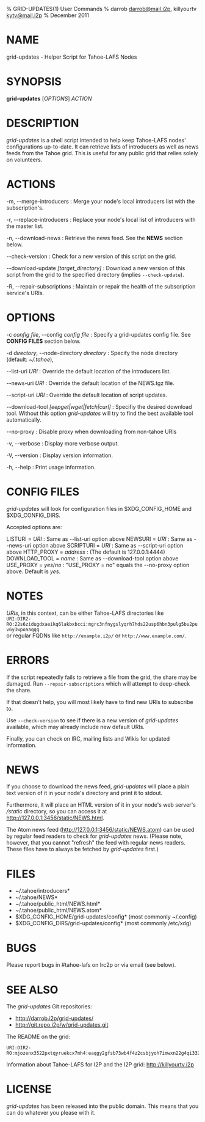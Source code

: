 % GRID-UPDATES(1) User Commands
% darrob <darrob@mail.i2p>, killyourtv <kytv@mail.i2p>
% December 2011

NAME
====

grid-updates - Helper Script for Tahoe-LAFS Nodes

SYNOPSIS
========

**grid-updates** [*OPTIONS*] *ACTION*

DESCRIPTION
===========

*grid-updates* is a shell script intended to help keep Tahoe-LAFS nodes'
configurations up-to-date.  It can retrieve lists of introducers as well as
news feeds from the Tahoe grid.  This is useful for any public grid that
relies solely on volunteers.

ACTIONS
=======

-m, \--merge-introducers
:   Merge your node's local introducers list with the subscription's.

-r, \--replace-introducers
:   Replace your node's local list of introducers with the master list.

-n, \--download-news
:   Retrieve the news feed.  See the **NEWS** section below.

\--check-version
:   Check for a new version of this script on the grid.

\--download-update *[target_directory]*
:   Download a new version of this script from the grid to the specified
    directory (implies `--check-update`).

-R, \--repair-subscriptions
:   Maintain or repair the health of the subscription service's URIs.

OPTIONS
=======

-c *config file*, \--config *config file*
:   Specify a grid-updates config file. See **CONFIG FILES** section below.

-d *directory*, \--node-directory *directory*
:   Specify the node directory (default: *~/.tahoe*),

\--list-uri *URI*
:   Override the default location of the introducers list.

\--news-uri *URI*
:   Override the default location of the NEWS.tgz file.

\--script-uri *URI*
:   Override the default location of script updates.

\--download-tool *[eepget|wget|fetch|curl]*
:   Specifiy the desired download tool. Without this option *grid-updates* will
    try to find the best available tool automatically.

\--no-proxy
:   Disable proxy when downloading from non-tahoe URIs

-v, \--verbose
:   Display more verbose output.

-V, \--version
:   Display version information.

-h, \--help
:   Print usage information.

CONFIG FILES
============

*grid-updates* will look for configuration files in $XDG_CONFIG_HOME and
$XDG_CONFIG_DIRS.

Accepted options are:

LISTURI = *URI*
:    Same as \--list-uri option above
NEWSURI = *URI*
:    Same as \--news-uri option above
SCRIPTURI = *URI*
:    Same as \--script-uri option above
HTTP_PROXY = *address*
:    (The default is 127.0.0.1:4444)
DOWNLOAD_TOOL = *name*
:    Same as \--download-tool option above
USE_PROXY = *yes*/*no*
:    "USE_PROXY = no" equals the \--no-proxy option above. Default is *yes*.

NOTES
=====

*URIs*, in this context, can be either Tahoe-LAFS directories like  
`URI:DIR2-RO:22s6zidugdxaeikq6lakbxbcci:mgrc3nfnygslyqrh7hds22usp6hbn3pulg5bu2puv6y3wpoaaqqq`  
or regular FQDNs like `http://example.i2p/` or `http://www.example.com/`.

ERRORS
======

If the script repeatedly fails to retrieve a file from the grid, the share may
be damaged.  Run `--repair-subscriptions` which will attempt to deep-check the
share.

If that doesn't help, you will most likely have to find new URIs to subscribe
to.

Use `--check-version` to see if there is a new version of *grid-updates*
available, which may already include new default URIs.

Finally, you can check on IRC, mailing lists and Wikis for updated
information.

NEWS
====

If you choose to download the news feed, *grid-updates* will place a plain text
version of it in your node's directory and print it to stdout.

Furthermore, it will place an HTML version of it in your node's web server's
*/static* directory, so you can access it at
http://127.0.0.1:3456/static/NEWS.html.

The Atom news feed (http://127.0.0.1:3456/static/NEWS.atom) can be used by
regular feed readers to check for *grid-updates* news.  (Please note, however,
that you cannot "refresh" the feed with regular news readers.  These files have
to always be fetched by *grid-updates* first.)

FILES
=====

* ~/.tahoe/introducers*  
* ~/.tahoe/NEWS*  
* ~/.tahoe/public_html/NEWS.html*  
* ~/.tahoe/public_html/NEWS.atom*  
* \$XDG_CONFIG_HOME/grid-updates/config* (most commonly ~/.config)  
* \$XDG_CONFIG_DIRS/grid-updates/config* (most commonly /etc/xdg)  

BUGS
====

Please report bugs in #tahoe-lafs on Irc2p or via email (see below).

SEE ALSO
========

The *grid-updates* Git repositories:

* http://darrob.i2p/grid-updates/  
* http://git.repo.i2p/w/grid-updates.git  

The README on the grid:

    URI:DIR2-RO:mjozenx3522pxtqyruekcx7mh4:eaqgy2gfsb73wb4f4z2csbjyoh7imwxn22g4qi332dgcvfyzg73a/README.html

Information about Tahoe-LAFS for I2P and the I2P grid: http://killyourtv.i2p

LICENSE
=======

*grid-updates* has been released into the public domain. This means that you can
do whatever you please with it.

